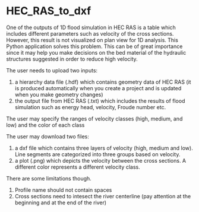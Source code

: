 # HEC_RAS_to_dxf

One of the outputs of 1D flood simulation in HEC RAS is a table which includes different parameters such as velocity of the cross sections. However, this result is not visualized on plan view for 1D analysis. This Python application solves this problem. This can be of great importance since it may help you make decisions on  the bed material of the hydraulic structures suggested in order to reduce high velocity.

The user needs to upload two inputs:
1.	a hierarchy data file (.hdf) which contains geometry data of HEC RAS  (it is produced automatically when you create a project and is updated when you make geometry changes)
2.	the output file from HEC RAS (.txt) which includes the results of flood simulation such as energy head, velocity, Froude number etc. 

The user may specify the ranges of velocity classes (high, medium, and low) and the color of each class

The user may download two files:
1.	a dxf file which contains three layers of velocity (high, medium and low). Line segments are categorized into three groups based on velocity.
2.	a plot (.png) which depicts the velocity between the cross sections. A different color represents a different velocity class.

There are some limitations though.
1.	Profile name should not contain spaces
2.	Cross sections need to intesect the river centerline (pay attention at the beginning and at the end of the river)
